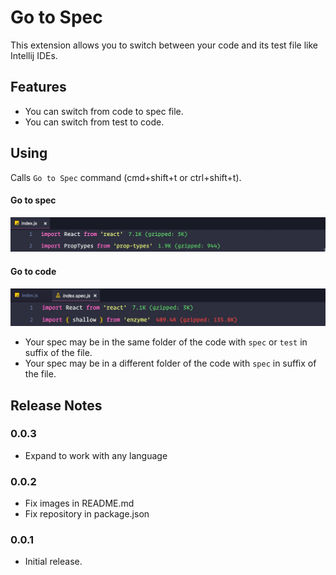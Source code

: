 # Go to Spec

This extension allows you to switch between your code and its test file like Intellij IDEs.

## Features

* You can switch from code to spec file.
* You can switch from test to code.

## Using

Calls `Go to Spec` command (cmd+shift+t or ctrl+shift+t).

#### Go to spec
![Go to spec](docs/go-to-spec.gif)

#### Go to code
![Go to code](docs/go-to-file.gif)

* Your spec may be in the same folder of the code with `spec` or `test` in suffix of the file.
* Your spec may be in a different folder of the code with `spec` in suffix of the file.

## Release Notes

### 0.0.3
* Expand to work with any language
### 0.0.2
* Fix images in README.md
* Fix repository in package.json
### 0.0.1
* Initial release.
